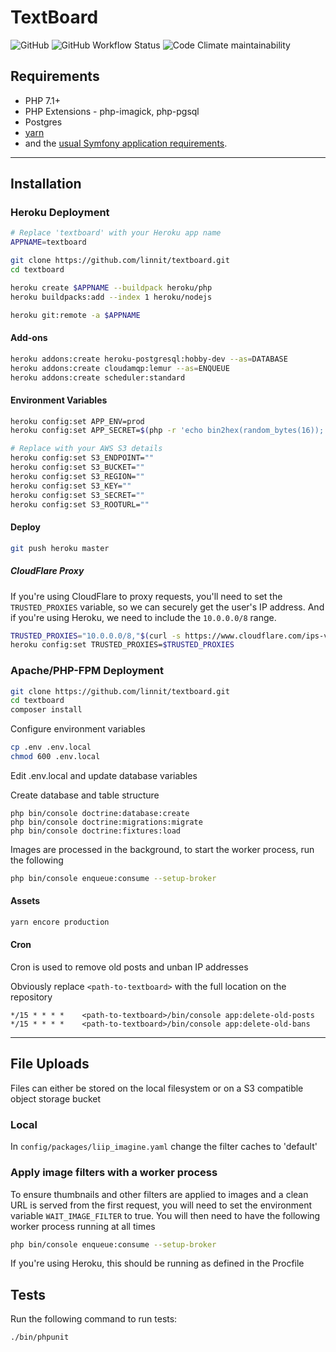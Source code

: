 TextBoard
=========

![GitHub](https://img.shields.io/github/license/linnit/textboard?style=flat-square)
![GitHub Workflow Status](https://img.shields.io/github/workflow/status/linnit/textboard/Symfony%20with%20PostgreSQL?style=flat-square)
![Code Climate maintainability](https://img.shields.io/codeclimate/maintainability/linnit/textboard?style=flat-square)

Requirements
------------
   * PHP 7.1+
   * PHP Extensions - php-imagick, php-pgsql
   * Postgres
   * [yarn][1]
   * and the [usual Symfony application requirements][2].

---

## Installation

### Heroku Deployment

```bash
# Replace 'textboard' with your Heroku app name
APPNAME=textboard

git clone https://github.com/linnit/textboard.git
cd textboard

heroku create $APPNAME --buildpack heroku/php
heroku buildpacks:add --index 1 heroku/nodejs

heroku git:remote -a $APPNAME
```

#### Add-ons

```bash
heroku addons:create heroku-postgresql:hobby-dev --as=DATABASE
heroku addons:create cloudamqp:lemur --as=ENQUEUE
heroku addons:create scheduler:standard
```

#### Environment Variables

```bash
heroku config:set APP_ENV=prod
heroku config:set APP_SECRET=$(php -r 'echo bin2hex(random_bytes(16));')

# Replace with your AWS S3 details
heroku config:set S3_ENDPOINT=""
heroku config:set S3_BUCKET=""
heroku config:set S3_REGION=""
heroku config:set S3_KEY=""
heroku config:set S3_SECRET=""
heroku config:set S3_ROOTURL=""
```

#### Deploy

```bash
git push heroku master
```


##### CloudFlare Proxy

If you're using CloudFlare to proxy requests, you'll need to set the `TRUSTED_PROXIES` variable, so we can securely get the user's IP address. And if you're using Heroku, we need to include the `10.0.0.0/8` range.

```bash
TRUSTED_PROXIES="10.0.0.0/8,"$(curl -s https://www.cloudflare.com/ips-v4 https://www.cloudflare.com/ips-v6 | tr '\n' ',' | sed 's/,$//')
heroku config:set TRUSTED_PROXIES=$TRUSTED_PROXIES
```

### Apache/PHP-FPM Deployment

```bash
git clone https://github.com/linnit/textboard.git
cd textboard
composer install
```

Configure environment variables

```bash
cp .env .env.local
chmod 600 .env.local
```

Edit .env.local and update database variables

Create database and table structure

```
php bin/console doctrine:database:create
php bin/console doctrine:migrations:migrate
php bin/console doctrine:fixtures:load
```

Images are processed in the background, to start the worker process, run the following

```bash
php bin/console enqueue:consume --setup-broker
```

#### Assets

```bash
yarn encore production
```

#### Cron

Cron is used to remove old posts and unban IP addresses

Obviously replace `<path-to-textboard>` with the full location on the repository

```
*/15 * * * *    <path-to-textboard>/bin/console app:delete-old-posts
*/15 * * * *    <path-to-textboard>/bin/console app:delete-old-bans
```

---

## File Uploads


Files can either be stored on the local filesystem or on a S3 compatible object storage bucket

### Local

In `config/packages/liip_imagine.yaml` change the filter caches to 'default'

### Apply image filters with a worker process

To ensure thumbnails and other filters are applied to images and a clean URL is served from the first request, you will need to set the environment variable `WAIT_IMAGE_FILTER` to true. You will then need to have the following worker process running at all times

```bash
php bin/console enqueue:consume --setup-broker
```

If you're using Heroku, this should be running as defined in the Procfile

## Tests

Run the following command to run tests:

```bash
./bin/phpunit
```

[1]: https://classic.yarnpkg.com/en/docs/install
[2]: https://symfony.com/doc/4.4/setup.html
